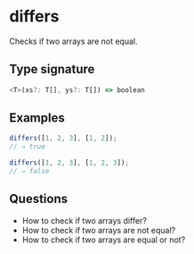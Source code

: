 # differs

Checks if two arrays are not equal.

## Type signature

<!-- prettier-ignore-start -->
```typescript
<T>(xs?: T[], ys?: T[]) => boolean
```
<!-- prettier-ignore-end -->

## Examples

<!-- prettier-ignore-start -->
```javascript
differs([1, 2, 3], [1, 2]);
// ⇒ true
```

```javascript
differs([1, 2, 3], [1, 2, 3]);
// ⇒ false
```
<!-- prettier-ignore-end -->

## Questions

- How to check if two arrays differ?
- How to check if two arrays are not equal?
- How to check if two arrays are equal or not?
